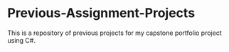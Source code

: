 # Previous-Assignment-Projects
This is a repository of previous projects for my capstone portfolio project using C#.
